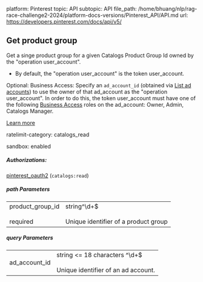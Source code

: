platform: Pinterest
topic: API
subtopic: API
file_path: /home/bhuang/nlp/rag-race-challenge2-2024/platform-docs-versions/Pinterest_API/API.md
url: https://developers.pinterest.com/docs/api/v5/


## [](#operation/catalogs_product_groups/get)Get product group

Get a singe product group for a given Catalogs Product Group Id owned by the "operation user\_account".

* By default, the "operation user\_account" is the token user\_account.

Optional: Business Access: Specify an `ad_account_id` (obtained via [List ad accounts](https://developers.pinterest.com/docs/api/v5/#operation/ad_accounts/list)) to use the owner of that ad\_account as the "operation user\_account". In order to do this, the token user\_account must have one of the following [Business Access](https://help.pinterest.com/en/business/article/share-and-manage-access-to-your-ad-accounts) roles on the ad\_account: Owner, Admin, Catalogs Manager.

[Learn more](https://developers.pinterest.com/docs/shopping/catalog/)

ratelimit-category: catalogs\_read

sandbox: enabled

##### Authorizations:

[pinterest\_oauth2](#section/Authentication/pinterest_oauth2) (`catalogs:read`)

##### path Parameters

|     |     |
| --- | --- |
| product\_group\_id<br><br>required | string^\\d+$<br><br>Unique identifier of a product group |

##### query Parameters

|     |     |
| --- | --- |
| ad\_account\_id | string <= 18 characters ^\\d+$<br><br>Unique identifier of an ad account. |